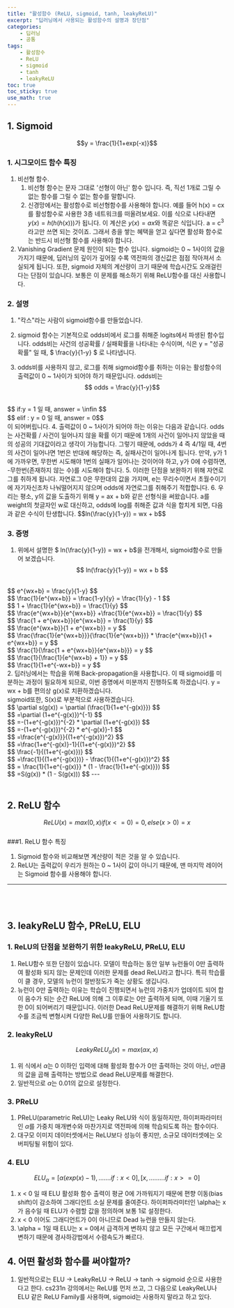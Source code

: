 ```yaml
---
title: "활성함수 (ReLU, sigmoid, tanh, leakyReLU)"
excerpt: "딥러닝에서 사용되는 활성함수의 설명과 장단점"
categories:
    - 딥러닝
    - 공통
tags:
    - 활성함수
    - ReLU
    - sigmoid
    - tanh
    - leakyReLU
toc: true
toc_sticky: true
use_math: true
---
```


## 1. Sigmoid
$$y = \frac{1}{1+exp(-x)}$$


### 1. 시그모이드 함수 특징
1. 비선형 함수.
    1. 비선형 함수는 문자 그대로 '선형이 아닌' 함수 입니다. 즉, 직선 1개로 그릴 수 없는 함수를 그릴 수 없는 함수를 말합니다.<br/>
    2. 신경망에서는 활성함수로 비선형함수를 사용해야 합니다. 예를 들어 h(x) = cx를 활성함수로 사용한 3층 네트워크를 떠올려보세요. 이를 식으로 나타내면 $y(x) = h(h(h(x)))$가 됩니다. 이 계산은 $y(x) = ax$와 똑같은 식입니다. a = c<sup>3</sup>라고만 쓰면 되는 것이죠. 그래서 층을 쌓는 혜택을 얻고 싶다면 활성화 함수로는 반드시 비선형 함수를 사용해야 합니다.<br/>
2. Vanishing Gradient 문제 원인이 되는 함수 입니다. sigmoid는 0 ~ 1사이의 값을 가지기 때문에, 딥러닝의 깊이가 깊어질 수록 역전파의 갱신값은 점점 작아져서 소실되게 됩니다. 또한, sigmoid 자체의 계산량이 크기 때문에 학습시간도 오래걸린다는 단점이 있습니다. 보통은 이 문제를 해소하기 위해 ReLU함수를 대신 사용합니다.

### 2. 설명
1. "칵스"라는 사람이 sigmoid함수를 만들었습니다.

2. sigmoid 함수는 기본적으로 odds비에서 로그를 취해준 logits에서 파생된 함수입니다. odds비는 사건의 성공확률 / 실패확률을 나타내는 수식이며, 식은 y = "성공확률" 일 때, $ \frac{y}{1-y} $
로 나타냅니다.
3. odds비를 사용하지 않고, 로그를 취해 sigmoid함수를 취하는 이유는 활성함수의 출력값이 0 ~ 1사이가 되어야 하기 때문입니다. odds비는<br/> 
$$ odds = \frac{y}{1-y}$$ 
<br/>
$$ if:y = 1 일 때, answer = \infin $$
<br/>
$$ elif : y = 0 일 때, answer = 0$$
<br/>
이 되어버립니다.
4. 출력값이 0 ~ 1사이가 되어야 하는 이유는 다음과 같습니다. odds는 사건확률 / 사건이 일어나지 않을 확률 이기 때문에 1개의 사건이 일어나지 않았을 때의 성공의 기대값이라고 생각이 가능합니다. 그렇기 때문에, odds가 4 즉 4/1일 때, 4번의 사건이 일어나면 1번은 반대에 해당하는 즉, 실패사건이 일어나게 됩니다. 만약, y가 1에 가까우면, 무한번 시도해야 1번의 실패가 일어나는 것이어야 하고, y가 0에 수렴하면, -무한번(존재하지 않는 수)를 시도해야 합니다.
5. 이러한 단점을 보완하기 위해 자연로그를 취하게 됩니다. 자연로그 0은 무한대의 값을 가지며, e는 무리수이면서 초월수이기에 자기자신조차 나눠떨어지지 않으며 odds에 자연로그를 취해주기 적합합니다.
6. 우리는 평소, y의 값을 도출하기 위해 y = ax + b와 같은 선형식을 써왔습니다. a를 weight의 첫글자인 w로 대신하고, odds에 log를 취해준 값과 식을 합치게 되면, 다음과 같은 수식이 탄생합니다. 
$$ln(\frac{y}{1-y}) = wx + b$$

### 3. 증명
1. 위에서 설명한 $ ln(\frac{y}{1-y}) = wx + b$을 전개해서, sigmoid함수로 만들어 보겠습니다.<br/>
$$
ln(\frac{y}{1-y}) = wx + b
$$
<br/>
$$
 e^{wx+b} = \frac{y}{1-y}
$$
<br/>
$$
  \frac{1}{e^{wx+b}} = \frac{1-y}{y} = \frac{1}{y} - 1
$$
<br/>
$$
 1 + \frac{1}{e^{wx+b}} = \frac{1}{y}
$$
<br/>
$$
\frac{e^{wx+b}}{e^{wx+b}} +\frac{1}{e^{wx+b}} = \frac{1}{y}
$$
<br/>
$$
\frac{1 + e^{wx+b}}{e^{wx+b}} = \frac{1}{y}
$$
<br/>
$$
\frac{e^{wx+b}}{1 + e^{wx+b}} = y 
$$
<br/>
$$
\frac{\frac{1}{e^{wx+b}}}{\frac{1}{e^{wx+b}}} * \frac{e^{wx+b}}{1 + e^{wx+b}} = y 
$$
<br/>
$$
\frac{1}{\frac{1 + e^{wx+b}}{e^{wx+b}}} = y
$$
<br/>
$$
\frac{1}{\frac{1}{e^{wx+b} + 1}} = y
$$
<br/>
$$
\frac{1}{1+e^{-wx+b}} = y
$$
<br/>
2. 딥러닝에서는 학습을 위해 Back-propagation을 사용합니다. 이 때 sigmoid를 미분하는 과정이 필요하게 되므로, 이번 증명에서 미분까지 진행하도록 하겠습니다. y = wx + b를 편의상 g(x)로 치환하겠습니다.<br/>
sigmoid또한, S(x)로 부분적으로 사용하겠습니다.<br/>
$$
\partial s(g(x)) = \partial (\frac{1}{1+e^{-g(x)}})
$$
<br/>
$$
=\partial (1+e^{-g(x)})^{-1}
$$
<br/>
$$
=-(1+e^{-g(x)})^{-2} * \partial (1+e^{-g(x)})
$$
<br/>
$$
=-(1+e^{-g(x)})^{-2} * e^{-g(x)}-1
$$
<br/>
$$
=\frac{e^{-g(x)}}{(1+e^{-g(x)})^2}
$$
<br/>
$$
=\frac{1+e^{-g(x)}-1}{(1+e^{-g(x)})^2}
$$
<br/>
$$
\frac{-1}{(1+e^{-g(x)})}
$$
<br/>
$$
=\frac{1}{(1+e^{-g(x)})} - \frac{1}{(1+e^{-g(x)})^2}
$$
<br/>
$$
= \frac{1}{1+e^{-g(x)}} * (1 - \frac{1}{1+e^{-g(x)}})
$$
<br/>
$$
=S(g(x)) * (1 - S(g(x)))
$$
---
<br/>
<br/>

## 2. ReLU 함수
$$
ReLU(x) = max(0,x) if(x <= 0) = 0, else(x > 0) = x
$$
<br/>
###1. ReLU 함수 특징<br/>
1. Sigmoid 함수와 비교해보면 계산량이 적은 것을 알 수 있습니다.<br/>
2. ReLU는 출력값이 우리가 원하는 0 ~ 1사이 값이 아니기 때문에, 맨 마지막 레이어는 Sigmoid 함수를 사용해야 합니다.

---
<br/>
<br/>

## 3. leakyReLU 함수, PReLU, ELU

### 1. ReLU의 단점을 보완하기 위한 leakyReLU, PReLU, ELU
1. ReLU함수 또한 단점이 있습니다. 모델이 학습하는 동안 일부 뉴런들이 0만 출력하여 활성화 되지 않는 문제인데 이러한 문제를 dead ReLU라고 합니다. 특히 학습률이 클 경우, 모델의 뉴런이 절반정도가 죽는 상황도 생깁니다. 
2. 뉴런이 0만 출력하는 이유는 학습이 진행되면서 뉴런의 가중치가 업데이트 되어 합이 음수가 되는 순간 ReLU에 의해 그 이후로는 0만 출력하게 되며, 이때 기울기 또한 0이 되어버리기 때문입니다. 이러한 Dead ReLU문제를 해결하기 위해 ReLU함수를 조금씩 변형시켜 다양한 ReLU를 만들어 사용하기도 합니다.

### 2. leakyReLU
$$
LeakyReLU_\alpha(x) = max(\alpha x, x)
$$
1. 위 식에서 $\alpha$는 0 이하인 입력에 대해 활성화 함수가 0만 출력하는 것이 아닌, $\alpha$만큼의 값을 곱해 출력하는 방법으로 dead ReLU문제를 해결한다.
2. 일반적으로 $\alpha$는 0.01의 값으로 설정한다.

### 3. PReLU
1. PReLU(parametric ReLU)는 Leaky ReLU와 식이 동일하지만, 하이퍼파라미터인 $\alpha$를 가중치 매개변수와 마찬가지로 역전파에 의해 학습되도록 하는 함수이다.
2. 대구모 이미지 데이터셋에서는 ReLU보다 성능이 좋지만, 소규모 데이터셋에는 오버피팅될 위험이 있다.

### 4. ELU
$$
ELU_\alpha = [\alpha(exp(x)-1), .......if:x<0], 
            [x, .........if:x>=0]   
$$

1. x < 0 일 때 ELU 활성화 함수 출력이 평균 0에 가까워지기 때문에 편향 이동(bias shift)이 감소하여 그래디언트 소실 문제를 줄여준다. 하이퍼파라미터인 \alpha는 x가 음수일 때 ELU가 수렴할 값을 정의하며 보통 1로 설정한다.
2. x < 0 이어도 그래디언트가 0이 아니므로 Dead 뉴런을 만들지 않는다.
3. \alpha = 1일 때 ELU는 x = 0에서 급격하게 변하지 않고 모든 구간에서 매끄럽게 변하기 때문에 경사하강법에서 수렴속도가 빠르다.

## 4. 어떤 활성화 함수를 써야할까?

1. 일반적으로는 ELU -> LeakyReLU -> ReLU -> tanh -> sigmoid 순으로 사용한다고 한다. cs231n 강의에서는 ReLU를 먼저 쓰고, 그 다음으로 LeakyReLU나 ELU 같은 ReLU Family를 사용하며, sigmoid는 사용하지 말라고 하고 있다.